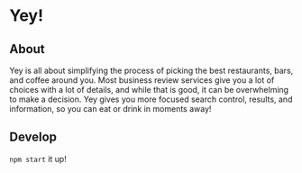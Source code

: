 # Yey!

## About
Yey is all about simplifying the process of picking the best restaurants, bars, and coffee around you. Most business review services give you a lot of choices with a lot of details, and while that is good, it can be overwhelming to make a decision. Yey gives you more focused search control, results, and information, so you can eat or drink in moments away!

## Develop
`npm start` it up!

